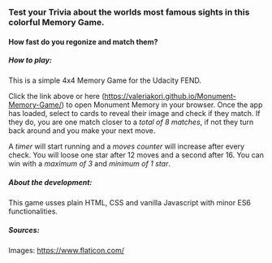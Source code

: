 ### Test your Trivia about the worlds most famous sights in this colorful Memory Game.

#### How fast do you regonize and match them? 

##### How to play: 
This is a simple 4x4 Memory Game for the Udacity FEND.

Click the link above or here (https://valeriakori.github.io/Monument-Memory-Game/) to open Monument Memory in your browser.
Once the app has loaded, select to cards to reveal their image and check if they match.
If they do, you are one match closer to a *total of 8 matches*, if not they turn back around and you make your next move.

A *timer* will start running and a *moves counter* will increase after every check.
You will loose one star after 12 moves and a second after 16. 
You can win with a *maximum of 3* and *minimum of 1 star*.

##### About the development:
This game usses plain HTML, CSS and vanilla Javascript with minor ES6 functionalities.

##### Sources:
Images: https://www.flaticon.com/
